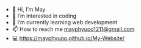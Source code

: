- 👋 Hi, I’m May
- 👀 I’m interested in coding
- 🌱 I’m currently learning web development
- 📫 How to reach me mayphyuoo1211@gmail.com
- 💻 https://mayphyuoo.github.io/My-Website/

<!---
mayP1211/mayP1211 is a ✨ special ✨ repository because its `README.md` (this file) appears on your GitHub profile.
You can click the Preview link to take a look at your changes.
--->
